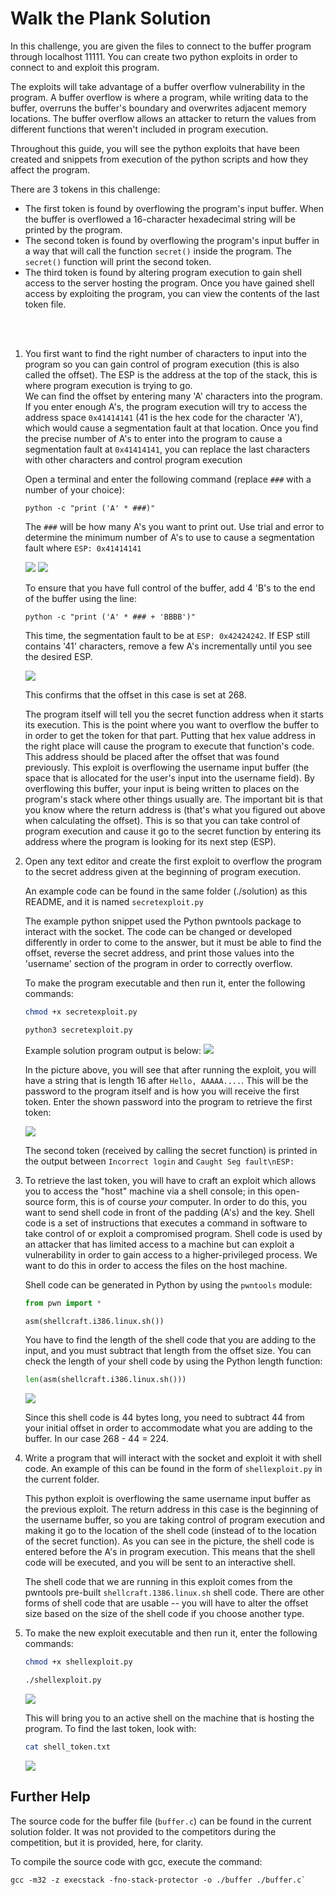 # Walk the Plank Solution

In this challenge, you are given the files to connect to the buffer program through localhost 11111. You can create two python exploits in order to connect to and exploit this program.

The exploits will take advantage of a buffer overflow vulnerability in the program. A buffer overflow is where a program, while writing data to the buffer, overruns the buffer's boundary and overwrites adjacent memory locations. The buffer overflow allows an attacker to return the values from different functions that weren't included in program execution.

Throughout this guide, you will see the python exploits that have been created and snippets from execution of the python scripts and how they affect the program. 

There are 3 tokens in this challenge: 
   - The first token is found by overflowing the program's input buffer. When the buffer is overflowed a 16-character hexadecimal string will be printed by the program. 
   - The second token is found by overflowing the program's input buffer in a way that will call the function `secret()` inside the program. The `secret()` function will print the second token.
   - The third token is found by altering program execution to gain shell access to the server hosting the program. Once you have gained shell access by exploiting the program, you can view the contents of the last token file. 

<br>
<br>

1. You first want to find the right number of characters to input into the program so you can gain control of program execution (this is also called the offset). The ESP is the address at the top of the stack, this is where program execution is trying to go.   
We can find the offset by entering many 'A' characters into the program. If you enter enough A's, the program execution will try to access the address space `0x41414141` (41 is the hex code for the character 'A'), which would cause a segmentation fault at that location. Once you find the precise number of A's to enter into the program to cause a segmentation fault at `0x41414141`, you can replace the last characters with other characters and control program execution


   Open a terminal and enter the following command (replace `###` with a number of your choice): 
   ```
   python -c "print ('A' * ###)"
   ``` 

   The `###` will be how many A's you want to print out. Use trial and error to determine the minimum number of A's to use to cause a segmentation fault where `ESP: 0x41414141`

   <img src = "./img/image1.png" >

   <img src = "./img/image2.png">

   To ensure that you have full control of the buffer, add 4 'B's to the end of the buffer using the line: 
   ```
   python -c "print ('A' * ### + 'BBBB')"
   ```
   This time, the segmentation fault to be at `ESP: 0x42424242`. If ESP still contains '41' characters, remove a few A's incrementally until you see the desired ESP.

   <img src = "./img/image3.png">

   This confirms that the offset in this case is set at 268.

   The program itself will tell you the secret function address when it starts its execution. This is the point where you want to overflow the buffer to in order to get the token for that part. Putting that hex value address in the right place will cause the program to execute that function's code. This address should be placed after the offset that was found previously. This exploit is overflowing the username input buffer (the space that is allocated for the user's input into the username field). By overflowing this buffer, your input is being written to places on the program's stack where other things usually are. The important bit is that you know where the return address is (that's what you figured out above when calculating the offset). This is so that you can take control of program execution and cause it go to the secret function by entering its address where the program is looking for its next step (ESP).

2. Open any text editor and create the first exploit to overflow the program to the secret address given at the beginning of program execution.

   An example code can be found in the same folder (./solution) as this README, and it is named `secretexploit.py`

    The example python snippet used the Python pwntools package to interact with the socket. The code can be changed or developed differently in order to come to the answer, but it must be able to find the offset, reverse the secret address, and print those values into the 'username' section of the program in order to correctly overflow.

   To make the program executable and then run it, enter the following commands:
   
   ```bash
   chmod +x secretexploit.py

   python3 secretexploit.py
   ``` 
   
   Example solution program output is below:
   <img src = "./img/image4.png">

   In the picture above, you will see that after running the exploit, you will have a string that is length 16 after `Hello, AAAAA....`. This will be the password to the program itself and is how you will receive the first token. Enter the shown password into the program to retrieve the first token:  
   
   <img src = "./img/image5.png">


   The second token (received by calling the secret function) is printed in the output between `Incorrect login` and `Caught Seg fault\nESP:`
   

3. To retrieve the last token, you will have to craft an exploit which allows you to access the "host" machine via a shell console; in this open-source form, this is of course *your* computer. In order to do this, you want to send shell code in front of the padding (A's) and the key. Shell code is a set of instructions that executes a command in software to take control of or exploit a compromised program. Shell code is used by an attacker that has limited access to a machine but can exploit a vulnerability in order to gain access to a higher-privileged process. We want to do this in order to access the files on the host machine. 

   Shell code can be generated in Python by using the `pwntools` module:

   ```python
   from pwn import *

   asm(shellcraft.i386.linux.sh())
   ```

   You have to find the length of the shell code that you are adding to the input, and you must subtract that length from the offset size. You can check the length of your shell code by using the Python length function: 

   ```python
   len(asm(shellcraft.i386.linux.sh()))
   ```

   <img src = "./img/image6.png">

   Since this shell code is 44 bytes long, you need to subtract 44 from your initial offset in order to accommodate what you are adding to the buffer. In our case 268 - 44 = 224.

4. Write a program that will interact with the socket and exploit it with shell code. An example of this can be found in the form of `shellexploit.py` in the current folder.

   This python exploit is overflowing the same username input buffer as the previous exploit. The return address in this case is the beginning of the username buffer, so you are taking control of program execution and making it go to the location of the shell code (instead of to the location of the secret function). As you can see in the picture, the shell code is entered before the A's in program execution. This means that the shell code will be executed, and you will be sent to an interactive shell.

   The shell code that we are running in this exploit comes from the pwntools pre-built `shellcraft.1386.linux.sh` shell code. There are other forms of shell code that are usable -- you will have to alter the offset size based on the size of the shell code if you choose another type.


5. To make the new exploit executable and then run it, enter the following commands:

   ```bash
   chmod +x shellexploit.py

   ./shellexploit.py
   ```  

   <img src = "./img/image7.png">

   This will bring you to an active shell on the machine that is hosting the program. To find the last token, look with:

   ```bash
   cat shell_token.txt
   ```

   <img src = "./img/image8.png">

## Further Help
The source code for the buffer file (`buffer.c`) can be found in the current solution folder. It was not provided to the competitors during the competition, but it is provided, here, for clarity.

To compile the source code with gcc, execute the command:
```
gcc -m32 -z execstack -fno-stack-protector -o ./buffer ./buffer.c`
```